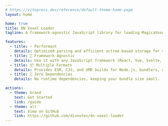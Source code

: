 ```yaml
---
# https://vitepress.dev/reference/default-theme-home-page
layout: home

home: true
title: DN Voxel Loader
tagline: A framework-agnostic JavaScript library for loading MagicaVoxel .vox files.

features:
  - title: ⚡️ Performant
    details: Optimized parsing and efficient octree-based storage for voxel data.
  - title: 🔧 Framework Agnostic
    details: Use it with any JavaScript framework (React, Vue, Svelte, Three.js) or vanilla JS.
  - title: 📦 Multiple Formats
    details: Provides ESM, CJS, and UMD builds for Node.js, bundlers, and direct browser use.
  - title: 🧩 Zero Dependencies
    details: No runtime dependencies, keeping your bundle size small.

actions:
  - theme: brand
    text: Get Started
    link: /guide
  - theme: alt
    text: View on GitHub
    link: https://github.com/divnotes/dn-voxel-loader
---
```


<style>
:root {
  --vp-home-hero-name-color: transparent;
  --vp-home-hero-name-background: -webkit-linear-gradient(120deg, #bd34fe 30%, #41d1ff);

  --vp-home-hero-image-background-image: linear-gradient(-45deg, #bd34fe 50%, #47caff 50%);
  --vp-home-hero-image-filter: blur(40px);
}

@media (min-width: 640px) {
  :root {
    --vp-home-hero-image-filter: blur(60px);
  }
}

@media (min-width: 960px) {
  :root {
    --vp-home-hero-image-filter: blur(80px);
  }
}
</style>
